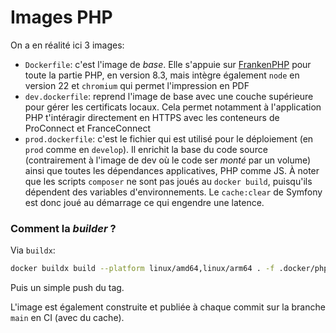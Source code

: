 # Images PHP

On a en réalité ici 3 images:
- `Dockerfile`: c'est l'image de _base_. Elle s'appuie sur [FrankenPHP](https://frankenphp.dev/) pour toute la partie
PHP, en version 8.3, mais intègre également `node` en version 22 et `chromium` qui permet l'impression en PDF
- `dev.dockerfile`: reprend l'image de base avec une couche supérieure pour gérer les certificats locaux. Cela permet
notamment à l'application PHP t'intéragir directement en HTTPS avec les conteneurs de ProConnect et FranceConnect
- `prod.dockerfile`: c'est le fichier qui est utilisé pour le déploiement (en `prod` comme en `develop`). Il enrichit la
base du code source (contrairement à l'image de dev où le code ser _monté_ par un volume) ainsi que toutes les
dépendances applicatives, PHP comme JS. À noter que les scripts `composer` ne sont pas joués au `docker build`,
puisqu'ils dépendent des variables d'environnements. Le `cache:clear` de Symfony est donc joué au démarrage ce qui
engendre une latence.


### Comment la _builder_ ?

Via `buildx`:

```bash
docker buildx build --platform linux/amd64,linux/arm64 . -f .docker/php/Dockerfile -t pierrelemee/mij-frankenphp
```

Puis un simple push du tag.

L'image est également construite et publiée à chaque commit sur la branche `main` en CI (avec du cache).